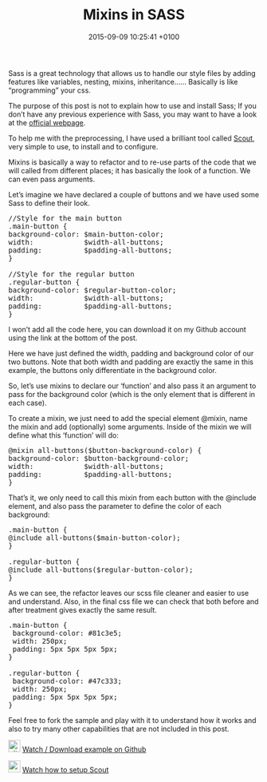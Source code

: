 ﻿---
layout: post
title:  "Mixins in SASS"
date:   2015-09-09 10:25:41 +0100
categories: css sass
---
Sass is a great technology that allows us to handle our style files by adding features like variables, nesting, mixins, inheritance…… Basically is like “programming” your css.

The purpose of this post is not to explain how to use and install Sass; If you don’t have any previous experience with Sass, you may want to have a look at the <a href="http://sass-lang.com/">official webpage</a>.<!--more-->

To help me with the preprocessing, I have used a brilliant tool called <a href="http://mhs.github.io/scout-app/">Scout</a>, very simple to use, to install and to configure.

Mixins is basically a way to refactor and to re-use parts of the code that we will called from different places; it has basically the look of a function. We can even pass arguments.

Let’s imagine we have declared a couple of buttons and we have used some Sass to define their look.
<pre class="font:consolas lang:sass decode:true ">//Style for the main button
.main-button {
background-color: $main-button-color;
width:            $width-all-buttons;
padding:          $padding-all-buttons;
}

//Style for the regular button
.regular-button {
background-color: $regular-button-color;
width:            $width-all-buttons;
padding:          $padding-all-buttons;
}</pre>
I won’t add all the code here, you can download it on my Github account using the link at the bottom of the post.

Here we have just defined  the width, padding and background color of our two buttons. Note that both width and padding are exactly the same in this example, the buttons only differentiate in the background color.

So, let’s use mixins to declare our ‘function’ and also pass it an argument to pass for the background color (which is the only element that is different in each case).

To create a mixin, we just need to add the special element @mixin, name the mixin and add (optionally) some arguments. Inside of the mixin we will define what this ‘function’ will do:
<pre class="font:consolas lang:sass decode:true ">@mixin all-buttons($button-background-color) {
background-color: $button-background-color;
width:            $width-all-buttons;
padding:          $padding-all-buttons;
}
</pre>
That’s it, we only need to call this mixin from each button with the @include element, and also pass the parameter to define the color of each background:
<pre class="font:consolas lang:sass decode:true ">.main-button {
@include all-buttons($main-button-color);
}

.regular-button {
@include all-buttons($regular-button-color);
}</pre>
As we can see, the refactor leaves our scss file cleaner and easier to use and understand. Also, in the final css file we can check that both before and after treatment gives exactly the same result.
<pre class="lang:css decode:true ">.main-button {
 background-color: #81c3e5;
 width: 250px;
 padding: 5px 5px 5px 5px;
}

.regular-button {
 background-color: #47c333;
 width: 250px;
 padding: 5px 5px 5px 5px;
}
</pre>
Feel free to fork the sample and play with it to understand how it works and also to try many other capabilities that are not included in this post.

<a href="http://sergiolealdev.com/blog/wp-content/uploads/2015/05/github_24px.png"><img class="alignnone size-full wp-image-10" src="http://sergiolealdev.com/blog/wp-content/uploads/2015/05/github_24px.png" alt="github_24px" width="24" height="24" /></a> <a href="https://github.com/sergiolealdev/SampleMixinsSass" target="_blank">Watch / Download example on Github</a>

<a href="http://sergiolealdev.com/blog/wp-content/uploads/2015/05/youtube-icon-24px.png"><img class="alignnone size-full wp-image-29" src="http://sergiolealdev.com/blog/wp-content/uploads/2015/05/youtube-icon-24px.png" alt="youtube-icon-24px" width="24" height="24" /></a> <a href="https://www.youtube.com/watch?v=Roe93U8X9LE" target="_blank">Watch how to setup Scout</a>